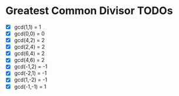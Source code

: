 # Greatest Common Divisor TODOs

- [x] gcd(1,1) = 1
- [x] gcd(0,0) = 0
- [x] gcd(4,2) = 2
- [x] gcd(2,4) = 2
- [x] gcd(6,4) = 2
- [x] gcd(4,6) = 2
- [x] gcd(-1,2) = -1
- [x] gcd(-2,1) = -1
- [x] gcd(1,-2) = -1
- [x] gcd(-1,-1) = 1